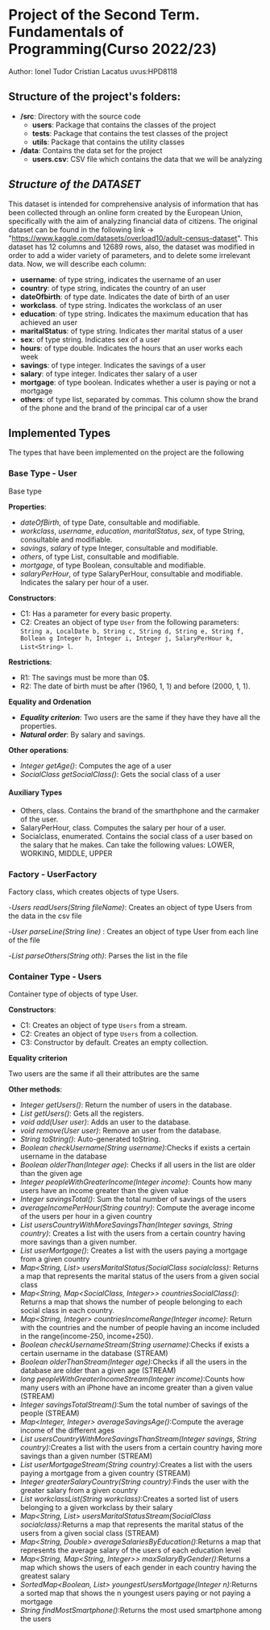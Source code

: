 # Project of the Second Term. Fundamentals of Programming(Curso 2022/23)
Author: Ionel Tudor Cristian Lacatus   uvus:HPD8118

## Structure of the project's folders:

* **/src**: Directory with the source code
  * **users**: Package that contains the classes of the project
  * **tests**: Package that contains the test classes of the project
  * **utils**:  Package that contains the utility classes
* **/data**: Contains the data set for the project
    * **users.csv**: CSV file which contains the data that we will be analyzing
    
## *Structure of the DATASET*
This dataset is intended for comprehensive analysis of information that has been collected through an online form created by the European Union, specifically with the aim of analyzing financial data of citizens. 
The original dataset can be found in the following link -> "https://www.kaggle.com/datasets/overload10/adult-census-dataset".
This dataset has 12 columns and 12689 rows, also, the dataset was modified in order to add a wider variety of parameters, and to delete some irrelevant data. Now, we will describe each column:

* **username**: of type string, indicates the username of an user
* **country**: of type string, indicates the country of an user
* **dateOfbirth**: of type date. Indicates the date of birth of an user 
* **workclass**. of type string. Indicates the workclass of an user
* **education**: of type string. Indicates the maximum education that has achieved an user
* **maritalStatus**: of type string. Indicates ther marital status of a user
* **sex**: of type string. Indicates sex of a user
* **hours**: of type double. Indicates the hours that an user works each week
* **savings**: of type integer. Indicates the savings of a user
* **salary**: of type integer. Indicates ther salary of a user
* **mortgage**: of type boolean. Indicates whether a user is paying or not a mortgage
* **others**: of type list, separated by commas. This column show the brand of the phone and the brand of the principal car of a user

## Implemented Types

The types that have been implemented on the project are the following

### Base Type - User
Base type

**Properties**:

- _dateOfBirth_, of type Date, consultable and modifiable.
- _workclass_, _username_, _education_, _maritalStatus_, _sex_, of type String, consultable and modifiable.
- _savings_, _salary_ of type Integer, consultable and modifiable.
- _others_, of type List<String>, consultable and modifiable.
- _mortgage_, of type Boolean, consultable and modifiable.
- _salaryPerHour_, of type SalaryPerHour, consultable and modifiable. Indicates the salary per hour of a user.

**Constructors**: 

- C1: Has a parameter for every basic property.
- C2: Creates an object of type ```User``` from the following parameters: ```String a, LocalDate b, String c, String d, String e, String f, Bollean g Integer h, Integer i, Integer j, SalaryPerHour k, List<String> l```.

**Restrictions**:
 
- R1: The savings must be more than 0$.
- R2: The date of birth must be after (1960, 1, 1) and before (2000, 1, 1).

**Equality and Ordenation**

* ***Equality criterion***: Two users are the same if they have they have all the properties.
* ***Natural order***: By salary and savings.

**Other operations**:

- _Integer getAge()_: Computes the age of a user
- _SocialClass getSocialClass()_: Gets the social class of a user

#### Auxiliary Types

- Others, class. Contains the brand of the smarthphone and the carmaker of the user.
- SalaryPerHour, class. Computes the salary per hour of a user.
- Socialclass, enumerated. Contains the social class of a user based on the salary that he makes. Can take the following values: LOWER, WORKING, MIDDLE, UPPER

 
### Factory - UserFactory
Factory class, which creates objects of type Users.

-_Users readUsers(String fileName)_: Creates an object of type Users from the data in the csv file

-_User parseLine(String line)_ : Creates an object of type User from each line of the file

-_List<String> parseOthers(String oth)_: Parses the list in the file

 
### Container Type - Users
Container type of objects of type User.

**Constructors**: 

- C1: Creates an object of type ```Users``` from a stream.
- C2: Creates an object of type ```Users``` from a collection.
- C3: Constructor by default. Creates an empty collection.

**Equality criterion**

Two users are the same if all their attributes are the same

**Other methods**:
- _Integer getUsers()_: Return the number of users in the database.
- _List<Adult> getUsers()_: Gets all the registers.
- _void add(User user)_: Adds an user to the database.
- _void remove(User user)_: Remove an user from the database.
- _String toString()_: Auto-generated toString.
- _Boolean checkUsername(String username)_:Checks if exists a certain username in the database
- _Boolean olderThan(Integer age)_: Checks if all users in the list are older than the given age
- _Integer peopleWithGreaterIncome(Integer income)_: Counts how many users have an income greater than the given value
- _Integer savingsTotal()_: Sum the total number of savings of the users
- _averageIncomePerHour(String country)_: Compute the average income of the users per hour in a given country
- _List<String> usersCountryWithMoreSavingsThan(Integer savings, String country)_: Creates a list with the users from a certain country having more savings than a given number.
- _List<String> userMortgage()_: Creates a list with the users paying a mortgage from a given country
- _Map<String, List<String>> usersMaritalStatus(SocialClass socialclass)_: Returns a map that represents the marital status of the users from a given social class
- _Map<String, Map<SocialClass, Integer>> countriesSocialClass()_:	Returns a map that shows the number of people belonging to each social class in each country.
- _Map<String, Integer> countriesIncomeRange(Integer income)_: Return with the countries and the number of people having an income included in the range(income-250, income+250).
- _Boolean checkUsernameStream(String username)_:Checks if exists a certain username in the database (STREAM)
- _Boolean olderThanStream(Integer age)_:Checks if all the users in the database are older than a given age (STREAM)
- _long peopleWithGreaterIncomeStream(Integer income)_:Counts how many users with an iPhone have an income greater than a given value (STREAM)
- _Integer savingsTotalStream()_:Sum the total number of savings of the people (STREAM)
- _Map<Integer, Integer> averageSavingsAge()_:Compute the average income of the different ages
- _List<String> usersCountryWithMoreSavingsThanStream(Integer savings, String country)_:Creates a list with the users from a certain country having more savings than a given number (STREAM)
- _List<String> userMortgageStream(String country)_:Creates a list with the users paying a mortgage from a given country (STREAM)
- _Integer greaterSalaryCountry(String country)_:Finds the user with the greater salary from a given country
- _List<String> workclassList(String workclass)_:Creates a sorted list of users belonging to a given workclass by their salary
- _Map<String, List<String>> usersMaritalStatusStream(SocialClass socialclass)_:Returns a map that represents the marital status of the users from a given social class (STREAM)
- _Map<String, Double> averageSalariesByEducation()_:Returns a map that represents the average salary of the users of each education level
- _Map<String, Map<String, Integer>> maxSalaryByGender()_:Returns a map which shows the users of each gender in each country having the greatest salary
- _SortedMap<Boolean, List<String>> youngestUsersMortgage(Integer n)_:Returns a sorted map that shows the n youngest users paying or not paying a mortgage
- _String findMostSmartphone()_:Returns the most used smartphone among the users
